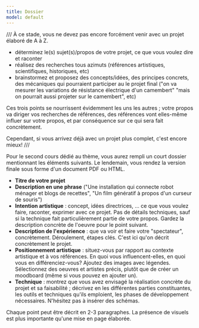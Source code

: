 ```yaml
---
title: Dossier
model: default
---
```



///
À ce stade, vous ne devez pas encore forcément venir avec un projet élaboré de A à Z.

- déterminez le(s) sujet(s)/propos de votre projet, ce que vous voulez dire et raconter
- réalisez des recherches tous azimuts (références artistiques, scientifiques, historiques, etc) 
- brainstormez et proposez des concepts/idées, des principes concrets, des mécaniques qui pourraient participer au le projet final ("on va mesurer les variations de résistance électrique d'un camembert" "mais on pourrait aussi projeter sur le camembert", etc)

Ces trois points se nourrissent évidemment les uns les autres ; votre propos va diriger vos recherches de références, des références vont elles-même influer sur votre propos, et par conséquence sur ce qui sera fait concrètement. 

Cependant, si vous arrivez déjà avec un projet plus complet, c'est encore mieux!
///

Pour le second cours dédié au thème, vous aurez rempli un court dossier mentionnant les éléments suivants. Le lendemain, vous rendez la version finale sous forme d'un document PDF ou HTML.

- **Titre de votre projet**
- **Description en une phrase** ("Une installation qui connecte robot ménager et blogs de recettes", "Un film génératif à propos d'un curseur de souris")
- **Intention artistique** : concept, idées directrices, … ce que vous voulez faire, raconter, exprimer avec ce projet. Pas de détails techniques, sauf si la technique fait particulièrement partie de votre propos. Gardez la description concrète de l'oeuvre pour le point suivant.
- **Description de l'expérience** : que va voir et faire votre "spectateur", concrètement. Déroulement, étapes clés. C'est ici qu'on décrit concrètement le projet.
- **Positionnement artistique** : situez-vous par rapport au contexte artistique et à vos références. En quoi vous influencent-elles, en quoi vous en différenciez-vous? Ajoutez des images avec légendes. Sélectionnez des oeuvres et artistes précis, plutôt que de créer un moodboard (même si vous pouvez en ajouter un).
- **Technique** : montrez que vous avez envisagé la réalisation concrète du projet et sa faisabilité ; décrivez en les différentes parties constituantes, les outils et techniques qu'ils emploient, les phases de développement nécessaires. N'hésitez pas à insérer des schémas. 

Chaque point peut être décrit en 2-3 paragraphes. La présence de visuels est plus importante qu'une mise en page élaborée.

